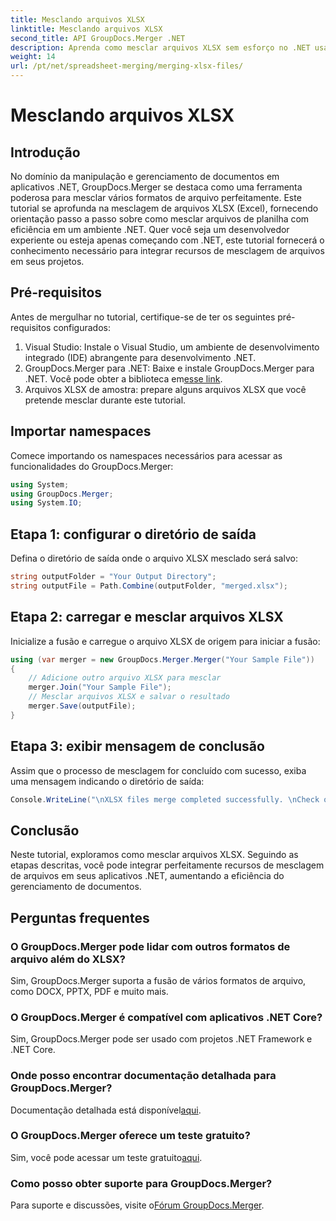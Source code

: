 ```yaml
---
title: Mesclando arquivos XLSX
linktitle: Mesclando arquivos XLSX
second_title: API GroupDocs.Merger .NET
description: Aprenda como mesclar arquivos XLSX sem esforço no .NET usando GroupDocs.Merger. Siga este tutorial passo a passo para um gerenciamento de documentos perfeito.
weight: 14
url: /pt/net/spreadsheet-merging/merging-xlsx-files/
---
```


# Mesclando arquivos XLSX

## Introdução
No domínio da manipulação e gerenciamento de documentos em aplicativos .NET, GroupDocs.Merger se destaca como uma ferramenta poderosa para mesclar vários formatos de arquivo perfeitamente. Este tutorial se aprofunda na mesclagem de arquivos XLSX (Excel), fornecendo orientação passo a passo sobre como mesclar arquivos de planilha com eficiência em um ambiente .NET. Quer você seja um desenvolvedor experiente ou esteja apenas começando com .NET, este tutorial fornecerá o conhecimento necessário para integrar recursos de mesclagem de arquivos em seus projetos.
## Pré-requisitos
Antes de mergulhar no tutorial, certifique-se de ter os seguintes pré-requisitos configurados:
1. Visual Studio: Instale o Visual Studio, um ambiente de desenvolvimento integrado (IDE) abrangente para desenvolvimento .NET.
2. GroupDocs.Merger para .NET: Baixe e instale GroupDocs.Merger para .NET. Você pode obter a biblioteca em[esse link](https://releases.groupdocs.com/merger/net/).
3. Arquivos XLSX de amostra: prepare alguns arquivos XLSX que você pretende mesclar durante este tutorial.

## Importar namespaces
Comece importando os namespaces necessários para acessar as funcionalidades do GroupDocs.Merger:
```csharp
using System; 
using GroupDocs.Merger;
using System.IO;
```
## Etapa 1: configurar o diretório de saída
Defina o diretório de saída onde o arquivo XLSX mesclado será salvo:
```csharp
string outputFolder = "Your Output Directory";
string outputFile = Path.Combine(outputFolder, "merged.xlsx");
```
## Etapa 2: carregar e mesclar arquivos XLSX
Inicialize a fusão e carregue o arquivo XLSX de origem para iniciar a fusão:
```csharp
using (var merger = new GroupDocs.Merger.Merger("Your Sample File"))
{
    // Adicione outro arquivo XLSX para mesclar
    merger.Join("Your Sample File");
    // Mesclar arquivos XLSX e salvar o resultado
    merger.Save(outputFile);
}
```
## Etapa 3: exibir mensagem de conclusão
Assim que o processo de mesclagem for concluído com sucesso, exiba uma mensagem indicando o diretório de saída:
```csharp
Console.WriteLine("\nXLSX files merge completed successfully. \nCheck output in {0}", outputFolder);
```

## Conclusão
Neste tutorial, exploramos como mesclar arquivos XLSX. Seguindo as etapas descritas, você pode integrar perfeitamente recursos de mesclagem de arquivos em seus aplicativos .NET, aumentando a eficiência do gerenciamento de documentos.

## Perguntas frequentes
### O GroupDocs.Merger pode lidar com outros formatos de arquivo além do XLSX?
Sim, GroupDocs.Merger suporta a fusão de vários formatos de arquivo, como DOCX, PPTX, PDF e muito mais.
### O GroupDocs.Merger é compatível com aplicativos .NET Core?
Sim, GroupDocs.Merger pode ser usado com projetos .NET Framework e .NET Core.
### Onde posso encontrar documentação detalhada para GroupDocs.Merger?
 Documentação detalhada está disponível[aqui](https://tutorials.groupdocs.com/merger/net/).
### O GroupDocs.Merger oferece um teste gratuito?
 Sim, você pode acessar um teste gratuito[aqui](https://releases.groupdocs.com/).
### Como posso obter suporte para GroupDocs.Merger?
 Para suporte e discussões, visite o[Fórum GroupDocs.Merger](https://forum.groupdocs.com/c/merger/32).